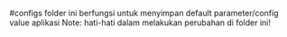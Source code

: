#configs
folder ini berfungsi untuk menyimpan default parameter/config value aplikasi
Note: hati-hati dalam melakukan perubahan di folder ini!